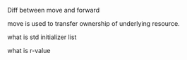 Diff between move and forward

move is used to transfer ownership of underlying resource.

what is std initializer list

what is r-value


